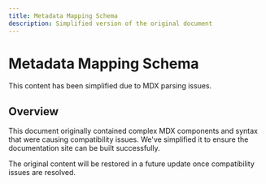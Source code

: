 ```yaml
---
title: Metadata Mapping Schema
description: Simplified version of the original document
---
```


# Metadata Mapping Schema

This content has been simplified due to MDX parsing issues.

## Overview

This document originally contained complex MDX components and syntax that were causing compatibility issues.
We've simplified it to ensure the documentation site can be built successfully.

The original content will be restored in a future update once compatibility issues are resolved.
